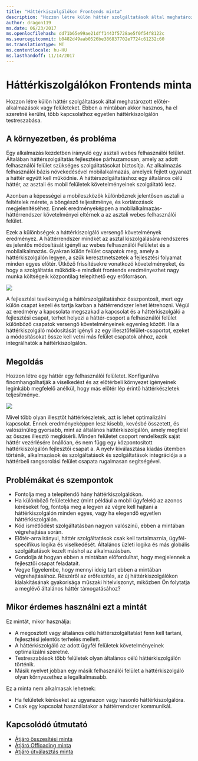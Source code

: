 ```yaml
---
title: "Háttérkiszolgálókon Frontends minta"
description: "Hozzon létre külön háttér szolgáltatások által meghatározott előtér-alkalmazások vagy felületeket."
author: dragon119
ms.date: 06/23/2017
ms.openlocfilehash: dd71b65e99ae21dff1443f5728ae5f0f54f8122c
ms.sourcegitcommit: b0482d49aab0526be386837702e7724c61232c60
ms.translationtype: MT
ms.contentlocale: hu-HU
ms.lasthandoff: 11/14/2017
---
```

# <a name="backends-for-frontends-pattern"></a>Háttérkiszolgálókon Frontends minta

Hozzon létre külön háttér szolgáltatások által meghatározott előtér-alkalmazások vagy felületeket. Ebben a mintában akkor hasznos, ha el szeretné kerülni, több kapcsolathoz egyetlen háttérkiszolgálón testreszabása.

## <a name="context-and-problem"></a>A környezetben, és probléma

Egy alkalmazás kezdetben irányuló egy asztali webes felhasználói felület. Általában háttérszolgáltatás fejlesztése párhuzamosan, amely az adott felhasználói felület szükséges szolgáltatásokat biztosítja. Az alkalmazás felhasználói bázis növekedésével mobilalkalmazás, amelyek fejlett ugyanazt a háttér együtt kell működnie. A háttérszolgáltatáshoz egy általános célú háttér, az asztali és mobil felületek követelményeinek szolgáltató lesz.

Azonban a képességei a mobileszközök különböznek jelentősen asztali a feltételek mérete, a böngésző teljesítménye, és korlátozások megjelenítéséhez. Ennek eredményeképpen a mobilalkalmazás-háttérrendszer követelményei eltérnek a az asztali webes felhasználói felület. 

Ezek a különbségek a háttérkiszolgáló versengő követelmények eredményez. A háttérrendszer mindkét az asztal kiszolgálására rendszeres és jelentős módosítását igényli az webes felhasználói Felületet és a mobilalkalmazás. Gyakran külön felület csapatok meg, amely a háttérkiszolgálón legyen, a szűk keresztmetszetek a fejlesztési folyamat minden egyes előtér. Ütköző frissítésekre vonatkozó követelményeket, és hogy a szolgáltatás működik-e mindkét frontends eredményezhet nagy munka költségeik központilag telepíthető egy erőforráson.

![](./_images/backend-for-frontend.png) 

A fejlesztési tevékenység a háttérszolgáltatáshoz összpontosít, mert egy külön csapat kezeli és tartja karban a háttérrendszer lehet létrehozni. Végül az eredmény a kapcsolata megszakad a kapcsolat és a háttérkiszolgáló a fejlesztési csapat, terhet helyezi a háttér-csoport a felhasználói felület különböző csapatok versengő követelményeinek egyenleg között. Ha a háttérkiszolgáló módosítását igényli az egy illesztőfelület-csoportot, ezeket a módosításokat össze kell vetni más felület csapatok ahhoz, azok integrálhatók a háttérkiszolgálón. 

## <a name="solution"></a>Megoldás

Hozzon létre egy háttér egy felhasználói felületet. Konfigurálva finomhangolhatják a viselkedést és az előtérbeli környezet igényeinek leginkább megfelelő anélkül, hogy más előtér lép érintő háttérkészletek teljesítménye.

![](./_images/backend-for-frontend-example.png) 

Mivel több olyan illesztőt háttérkészletek, azt is lehet optimalizálni kapcsolat. Ennek eredményeképpen lesz kisebb, kevésbé összetett, és valószínűleg gyorsabb, mint az általános háttérkiszolgálón, amely megfelel az összes illesztő megkísérli. Minden felületet csoport rendelkezik saját háttér vezérlésére önállóan, és nem függ egy központosított háttérkiszolgálón fejlesztői csapat a. A nyelv kiválasztása kiadás ütemben történik, alkalmazások és szolgáltatások és szolgáltatások integrációja a a háttérbeli rangsorolási felület csapata rugalmasan segítségével.

## <a name="issues-and-considerations"></a>Problémákat és szempontok

- Fontolja meg a telepítendő hány háttérkiszolgálókon.
- Ha különböző felületekhez (mint például a mobil ügyfelek) az azonos kéréseket fog, fontolja meg a legyen az végre kell hajtani a háttérkiszolgálón minden egyes, vagy ha elegendő egyetlen háttérkiszolgálón.
- Kód ismétlődést szolgáltatásban nagyon valószínű, ebben a mintában végrehajtása során.
- Előtér-arra irányul, háttér szolgáltatások csak kell tartalmaznia, ügyfél-specifikus logika és viselkedését. Általános üzleti logika és más globális szolgáltatások kezelt máshol az alkalmazásban.
- Gondolja át hogyan ebben a mintában előfordulhat, hogy megjelennek a fejlesztői csapat feladatait.
- Vegye figyelembe, hogy mennyi ideig tart ebben a mintában végrehajtásához. Részéről az erőfeszítés, az új háttérkiszolgálókon kialakításának gyakorisága műszaki hitelviszonyt, miközben Ön folytatja a meglévő általános háttér támogatásához?

## <a name="when-to-use-this-pattern"></a>Mikor érdemes használni ezt a mintát

Ez mintát, mikor használja:

- A megosztott vagy általános célú háttérszolgáltatást fenn kell tartani, fejlesztési jelentős terhelés mellett.
- A háttérkiszolgáló az adott ügyfél felületek követelményeinek optimalizálni szeretné.
- Testreszabások több felületek olyan általános célú háttérkiszolgálón történik.
- Másik nyelvet jobban egy másik felhasználói felület a háttérkiszolgáló olyan környezethez a legalkalmasabb.

Ez a minta nem alkalmasak lehetnek:

- Ha felületek kéréseket az ugyanazon vagy hasonló háttérkiszolgálóra.
- Csak egy kapcsolat használatakor a háttérrendszer kommunikál.

## <a name="related-guidance"></a>Kapcsolódó útmutató

- [Átjáró összesítési minta](./gateway-aggregation.md)
- [Átjáró Offloading minta](./gateway-offloading.md)
- [Átjáró útválasztás minta](./gateway-routing.md)



